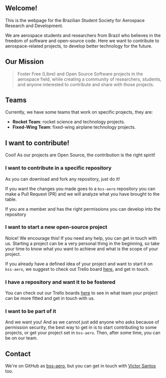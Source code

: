 ## Welcome!

This is the webpage for the Brazilian Student Society for Aerospace Research and Development.

We are aerospace students and researchers from Brazil who believes in the freedom of software and open-source code.
Here we want to contribute to aerospace-related projects, to develop better technology for the future.

## Our Mission

> Foster Free (Libre) and Open Source Software projects in the aerospace field,
> while creating a community of researchers, students, and anyone interested to contribute and share with those projects.

## Teams

Currently, we have some teams that work on specific projects, they are:

- **Rocket Team**: rocket science and technology projects.
- **Fixed-Wing Team**: fixed-wing airplane technology projects. 

## I want to contribute!

Cool! As our projects are Open Source, the contribution is the right spirit!

### I want to contribute in a specific repository

As you can download and fork any repository, just do it!

If you want the changes you made goes to a `bss-aero` repository
you can make a Pull Request (PR) and we will analyze what you have brought to the table.

If you are a member and has the right permissions you can develop into the repository

### I want to start a new open-source project

Noice! We encourage this! If you need any help, you can get in touch with us.
Starting a project can be a very personal thing in the beginning,
so take your time to know what you want to achieve and what is the scope of your project.

If you already have a defined idea of your project and want to start it on `bss-aero`,
we suggest to check out Trello board [here](https://trello.com/bssaero), and get in touch.

### I have a repository and want it to be fostered

You can check out our Trello boards [here](https://trello.com/bssaero)
to see in what team your project can be more fitted and get in touch with us.

### I want to be part of it

And we want you!
And as we cannot just add anyone who asks because of permission security,
the best way to get in is to start contributing to some projects,
or get your project set in `bss-aero`.
Then, after some time, you can be on our team.

## Contact

We're on GitHub as [bss-aero](https://github.com/bss-aero),
but you can get in touch with [Victor Santos](https://zuckberj.page) too.

